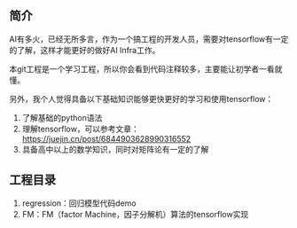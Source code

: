 ## 简介
AI有多火，已经无所多言，作为一个搞工程的开发人员，需要对tensorflow有一定的了解，这样才能更好的做好AI Infra工作。

本git工程是一个学习工程，所以你会看到代码注释较多，主要能让初学者一看就懂。

另外，我个人觉得具备以下基础知识能够更快更好的学习和使用tensorflow：

1. 了解基础的python语法
2. 理解tensorflow，可以参考文章：https://juejin.cn/post/6844903628990316552
3. 具备高中以上的数学知识，同时对矩阵论有一定的了解

## 工程目录
1. regression：回归模型代码demo
2. FM：FM（factor Machine，因子分解机）算法的tensorflow实现

